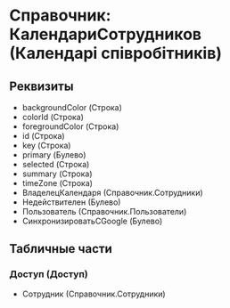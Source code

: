 ﻿# Справочник: КалендариСотрудников (Календарі співробітників)

## Реквизиты

- backgroundColor (Строка)
- colorId (Строка)
- foregroundColor (Строка)
- id (Строка)
- key (Строка)
- primary (Булево)
- selected (Строка)
- summary (Строка)
- timeZone (Строка)
- ВладелецКалендаря (Справочник.Сотрудники)
- Недействителен (Булево)
- Пользователь (Справочник.Пользователи)
- СинхронизироватьСGoogle (Булево)

## Табличные части

### Доступ (Доступ)

- Сотрудник (Справочник.Сотрудники)

